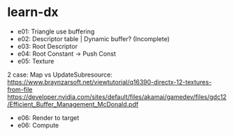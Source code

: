 # learn-dx

- e01: Triangle use buffering
- e02: Descriptor table | Dynamic buffer? (Incomplete)
- e03: Root Descriptor
- e04: Root Constant -> Push Const
- e05: Texture

2 case: Map vs UpdateSubresource: https://www.braynzarsoft.net/viewtutorial/q16390-directx-12-textures-from-file
https://developer.nvidia.com/sites/default/files/akamai/gamedev/files/gdc12/Efficient_Buffer_Management_McDonald.pdf

- e06: Render to target
- e06: Compute